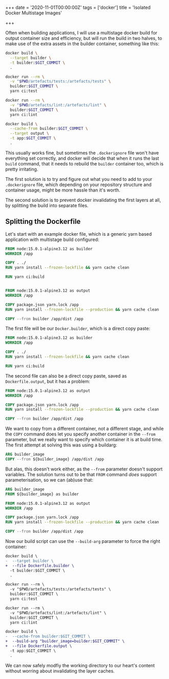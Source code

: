 +++
date = '2020-11-01T00:00:00Z'
tags = ['docker']
title = 'Isolated Docker Multistage Images'

+++

Often when building applications, I will use a multistage docker build for output container size and efficiency, but will run the build in two halves, to make use of the extra assets in the builder container, something like this:

```bash
docker build \
  --target builder \
  -t builder:$GIT_COMMIT \
  .

docker run --rm \
  -v "$PWD/artefacts/tests:/artefacts/tests" \
  builder:$GIT_COMMIT \
  yarn ci:test

docker run --rm \
  -v "$PWD/artefacts/lint:/artefacts/lint" \
  builder:$GIT_COMMIT \
  yarn ci:lint

docker build \
  --cache-from builder:$GIT_COMMIT \
  --target output \
  -t app:$GIT_COMMIT \
  .
```

This usually works fine, but sometimes the `.dockerignore` file won't have everything set correctly, and docker will decide that when it runs the last `build` command, that it needs to rebuild the `builder` container too, which is pretty irritating.

The first solution is to try and figure out what you need to add to your `.dockerignore` file, which depending on your repository structure and container usage, might be more hassle than it's worth.

The second solution is to prevent docker invalidating the first layers at all, by splitting the build into separate files.

## Splitting the Dockerfile

Let's start with an example docker file, which is a generic yarn based application with multistage build configured:

```dockerfile
FROM node:15.0.1-alpine3.12 as builder
WORKDIR /app

COPY . ./
RUN yarn install --frozen-lockfile && yarn cache clean

RUN yarn ci:build


FROM node:15.0.1-alpine3.12 as output
WORKDIR /app

COPY package.json yarn.lock /app
RUN yarn install --frozen-lockfile --production && yarn cache clean

COPY --from builder /app/dist /app
```

The first file will be our `Docker.builder`, which is a direct copy paste:

```dockerfile
FROM node:15.0.1-alpine3.12 as builder
WORKDIR /app

COPY . ./
RUN yarn install --frozen-lockfile && yarn cache clean

RUN yarn ci:build
```

The second file can also be a direct copy paste, saved as `Dockerfile.output`, but it has a problem:

```dockerfile
FROM node:15.0.1-alpine3.12 as output
WORKDIR /app

COPY package.json yarn.lock /app
RUN yarn install --frozen-lockfile --production && yarn cache clean

COPY --from builder /app/dist /app
```

We want to copy from a different container, not a different stage, and while the `COPY` command does let you specify another container in the `--from` parameter, but we really want to specify which container it is at build time.  The first attempt at solving this was using a buildarg:

```dockerfile
ARG builder_image
COPY --from ${builder_image} /app/dist /app
```

But alas, this doesn't work either, as the `--from` parameter doesn't support variables. The solution turns out to be that `FROM` command _does_ support parameterisation, so we can (ab)use that:

```dockerfile
ARG builder_image
FROM ${builder_image} as builder

FROM node:15.0.1-alpine3.12 as output
WORKDIR /app

COPY package.json yarn.lock /app
RUN yarn install --frozen-lockfile --production && yarn cache clean

COPY --from builder /app/dist /app
```

Now our build script can use the `--build-arg` parameter to force the right container:

```diff
docker build \
-  --target builder \
+  --file Dockerfile.builder \
  -t builder:$GIT_COMMIT \
  .

docker run --rm \
  -v "$PWD/artefacts/tests:/artefacts/tests" \
  builder:$GIT_COMMIT \
  yarn ci:test

docker run --rm \
  -v "$PWD/artefacts/lint:/artefacts/lint" \
  builder:$GIT_COMMIT \
  yarn ci:lint

docker build \
-  --cache-from builder:$GIT_COMMIT \
+  --build-arg "builder_image=builder:$GIT_COMMIT" \
+  --file Dockerfile.output \
  -t app:$GIT_COMMIT \
  .
```

We can now safely modfiy the working directory to our heart's content without worring about invalidating the layer caches.
